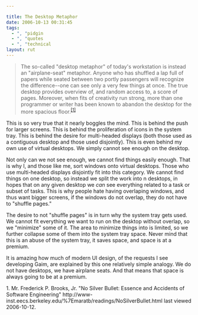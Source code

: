 ```yaml
---

title: The Desktop Metaphor
date: 2006-10-13 00:31:45
tags:
  - ", "pidgin
  - ", "quotes
  - ", "technical
layout: rut
---
```


> The so-called "desktop metaphor" of today's workstation is instead an "airplane-seat" metaphor. Anyone who has 
> shuffled a lap full of papers while seated between two portly passengers will recognize the difference--one can see
> only a very few things at once. The true desktop provides overview of, and random access to, a score of pages. Moreover,
> when fits of creativity run strong, more than one programmer or writer has been known to abandon the desktop for the
> more spacious floor.<sup>[\[1\]][ref1]</sup>

This is so very true that it nearly boggles the mind.  This is behind the push for larger screens.  This is behind the proliferation of icons in the system tray.  This is behind the desire for multi-headed displays (both those used as a contiguous desktop and those used disjointly).  This is even behind my own use of virtual desktops.  We simply cannot see enough on the desktop.  

Not only can we not see enough, we cannot find things easily enough.  That is why I, and those like me, sort windows onto virtual desktops.  Those who use multi-headed displays disjointly fit into this category.  We cannot find things on one desktop, so instead we split the work into n desktops, in hopes that on any given desktop we *can* see everything related to a task or subset of tasks.  This is why people hate having overlaping windows, and thus want bigger screens, if the windows do not overlap, they do not have to "shuffle pages."

The desire to not "shuffle pages" is in turn why the system tray gets used.  We cannot fit everything we want to run on the desktop without overlap, so we "minimize" some of it.  The area to minimize things into is limited, so we further collapse some of them into the system tray space.   Never mind that this is an abuse of the system tray, it saves space, and space is at a premium.

It is amazing how much of modern UI design, of the requests I see developing Gaim, are explained by this one relatively simple analogy.  We do not have desktops, we have airplane seats.  And that means that space is always going to be at a premium.

<div markdown="1" class="postrefs">
1.  Mr. Frederick P. Brooks, Jr.  "No Silver Bullet: Essence and Accidents of Software Engineering"  http://www-inst.eecs.berkeley.edu/%7Emaratb/readings/NoSilverBullet.html last viewed 2006-10-12.
</div>

[ref1]: http://www-inst.eecs.berkeley.edu/%7Emaratb/readings/NoSilverBullet.html "No Silver Bullet"

